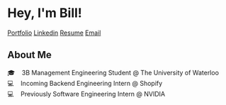 # Hey, I'm Bill!

<a href="https://billsheng.com">Portfolio<a/>
<a href="https://linkedin.com/in/billxsheng">Linkedin<a/>
<a href="https://billsheng.com/static/media/resume.26494710.pdf">Resume<a/>
<a href="mailto:bxsheng@uwaterloo.ca">Email<a/>

  
## About Me
🎓&nbsp;&nbsp;&nbsp;&nbsp;3B Management Engineering Student @ The University of Waterloo
<br/>
💻&nbsp;&nbsp;&nbsp;&nbsp;Incoming Backend Engineering Intern @ Shopify
<br/>
💻&nbsp;&nbsp;&nbsp;&nbsp;Previously Software Engineering Intern @ NVIDIA
